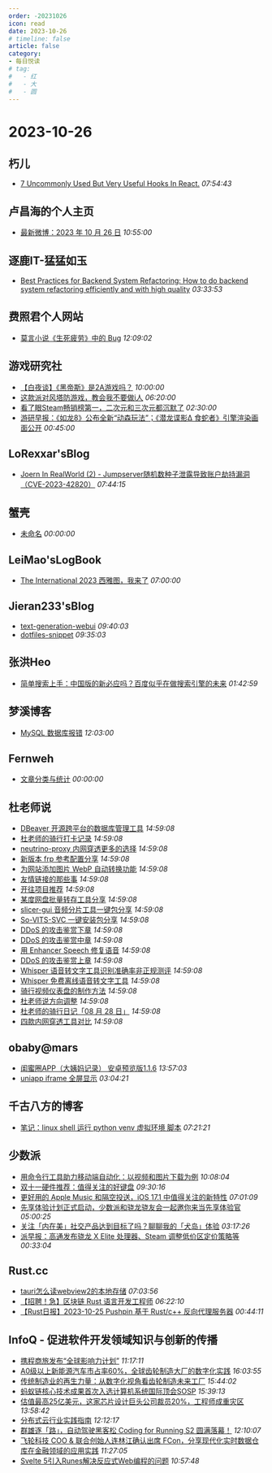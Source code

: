 ```yaml
---
order: -20231026
icon: read
date: 2023-10-26
# timeline: false
article: false
category:
- 每日悦读
# tag:
#   - 红
#   - 大
#   - 圆
---
```


# 2023-10-26 
## 朽儿<span></span>
* [7 Uncommonly Used But Very Useful Hooks In React.](https://javascript.plainenglish.io/7-uncommonly-used-but-very-useful-hooks-in-react-03c978dcba69?source=rss-c3917681a8f5------2) *07:54:43* 
## 卢昌海的个人主页<span></span>
* [最新微博：2023 年 10 月 26 日](https://www.changhai.org/articles/miscellaneous/blog/202310.php#latest) *10:55:00* 
## 逐鹿IT-猛猛如玉<span></span>
* [Best Practices for Backend System Refactoring: How to do backend system refactoring efficiently and with high quality](https://amonxu.com/2023/09/01/en/2023-09-01-Refactoring/) *03:33:53* 
## 费照君个人网站<span></span>
* [莫言小说《生死疲劳》中的 Bug](https://feizhaojun.com/?p=3980) *12:09:02* 
## 游戏研究社<span></span>
* [【白夜谈】《黑帝斯》是2A游戏吗？](https://www.yystv.cn/p/11286) *10:00:00* 
* [这款派对风塔防游戏，教会我不要做i人](https://www.yystv.cn/p/11284) *06:20:00* 
* [看了眼Steam畅销榜第一，二次元和三次元都沉默了](https://www.yystv.cn/p/11283) *02:30:00* 
* [游研早报：《如龙8》公布全新“动森玩法”；《潜龙谍影Δ 食蛇者》引擎渲染画面公开](https://www.yystv.cn/p/11282) *00:45:00* 
## LoRexxar'sBlog<span></span>
* [Joern In RealWorld (2) - Jumpserver随机数种子泄露导致账户劫持漏洞（CVE-2023-42820）](https://lorexxar.cn/2023/10/26/joerninrw2/) *07:44:15* 
## 蟹壳<span></span>
* [未命名](https://shellc.cn/2023/10/26/%E6%9C%AA%E5%91%BD%E5%90%8D.html) *00:00:00* 
## LeiMao'sLogBook<span></span>
* [The International 2023 西雅图，我来了](https://leimao.github.io/essay/Dota2-TI-2023-%E8%A5%BF%E9%9B%85%E5%9B%BE/) *07:00:00* 
## Jieran233'sBlog<span></span>
* [text-generation-webui](https://lolipop.lol//mydocuments/2023/10/26/text-generation-webui.html) *09:40:03* 
* [dotfiles-snippet](https://lolipop.lol//mydocuments/2023/10/26/dotfiles-snippet.html) *09:35:03* 
## 张洪Heo<span></span>
* [简单搜索上手：中国版的新必应吗？百度似乎在做搜索引擎的未来](https://blog.zhheo.com/p/883edd1e.html) *01:42:59* 
## 梦溪博客<span></span>
* [MySQL 数据库报错](https://www.cyrilstudio.top/archives/21/) *12:03:00* 
## Fernweh<span></span>
* [文章分类与统计](https://blog.wohin.me/post-categories/) *00:00:00* 
## 杜老师说<span></span>
* [DBeaver 开源跨平台的数据库管理工具](https://dusays.com/639/) *14:59:08* 
* [杜老师的骑行打卡记录](https://dusays.com/638/) *14:59:08* 
* [neutrino-proxy 内网穿透更多的选择](https://dusays.com/637/) *14:59:08* 
* [新版本 frp 参考配置分享](https://dusays.com/636/) *14:59:08* 
* [为网站添加图片 WebP 自动转换功能](https://dusays.com/635/) *14:59:08* 
* [友情链接的那些事](https://dusays.com/634/) *14:59:08* 
* [开往项目推荐](https://dusays.com/633/) *14:59:08* 
* [某度网盘批量转存工具分享](https://dusays.com/632/) *14:59:08* 
* [slicer-gui 音频分片工具一键包分享](https://dusays.com/631/) *14:59:08* 
* [So-VITS-SVC 一键安装包分享](https://dusays.com/630/) *14:59:08* 
* [DDoS 的攻击鉴赏下章](https://dusays.com/629/) *14:59:08* 
* [DDoS 的攻击鉴赏中章](https://dusays.com/628/) *14:59:08* 
* [用 Enhancer Speech 修复语音](https://dusays.com/627/) *14:59:08* 
* [DDoS 的攻击鉴赏上章](https://dusays.com/626/) *14:59:08* 
* [Whisper 语音转文字工具识别准确率非正规测评](https://dusays.com/625/) *14:59:08* 
* [Whisper 免费离线语音转文字工具](https://dusays.com/624/) *14:59:08* 
* [骑行视频仪表盘的制作方法](https://dusays.com/623/) *14:59:08* 
* [杜老师说方向调整](https://dusays.com/622/) *14:59:08* 
* [杜老师的骑行日记「08 月 28 日」](https://dusays.com/621/) *14:59:08* 
* [四款内网穿透工具对比](https://dusays.com/620/) *14:59:08* 
## obaby@mars<span></span>
* [闺蜜圈APP（大姨妈记录） 安卓预览版1.1.6](https://h4ck.org.cn/2023/10/dayima/) *13:57:03* 
* [uniapp iframe 全屏显示](https://h4ck.org.cn/2023/10/uniapp-iframe-%e5%85%a8%e5%b1%8f%e6%98%be%e7%a4%ba/) *03:04:21* 
## 千古八方的博客<span></span>
* [笔记：linux shell 运行 python venv 虚拟环境 脚本](https://rangotec.com/archives/1036) *07:21:21* 
## 少数派<span></span>
* [用命令行工具助力移动端自动化：以视频和图片下载为例](https://sspai.com/prime/story/cli-utils-in-mobile-automations) *10:08:04* 
* [双十一硬件推荐：值得关注的好键盘](https://sspai.com/post/80308) *09:30:16* 
* [更好用的 Apple Music 和隔空投送，iOS 17.1 中值得关注的新特性](https://sspai.com/post/83879) *07:01:09* 
* [先享体验计划正式启动，少数派和骁龙骁友会一起邀你来当先享体验官](https://sspai.com/post/83860) *05:00:25* 
* [关注「内在美」社交产品达到目标了吗？聊聊我的「犬岛」体验](https://sspai.com/post/83758) *03:17:26* 
* [派早报：高通发布骁龙 X Elite 处理器、Steam 调整低价区定价策略等](https://sspai.com/post/83874) *00:33:04* 
## Rust.cc<span></span>
* [tauri怎么读webview2的本地存储](https://rustcc.cn/article?id=10fb5cb6-884d-46fc-8ce2-c080316d45c8) *07:03:56* 
* [【招聘！急】区块链 Rust 语言开发工程师](https://rustcc.cn/article?id=593c8dc5-ee68-47b1-8b18-678d6707063a) *06:22:10* 
* [【Rust日报】2023-10-25 Pushpin 基于 Rust/c++ 反向代理服务器](https://rustcc.cn/article?id=0434566e-1f3b-429b-8772-51ba69106911) *00:44:11* 
## InfoQ - 促进软件开发领域知识与创新的传播<span></span>
* [携程商旅发布“全球影响力计划”](https://xie.infoq.cn/article/7ad90f19ce485384530c3f070?utm_source=rss&utm_medium=article) *11:17:11* 
* [A0级以上新能源汽车市占率60%，全球齿轮制造大厂的数字化实践](https://www.infoq.cn/article/X68Q0yoLNplMg4RC5969?utm_source=rss&utm_medium=article) *16:03:55* 
* [传统制造业的再生力量：从数字化视角看齿轮制造未来工厂](https://www.infoq.cn/video/3HT79D9Ro0YQwHBPGJk6?utm_source=rss&utm_medium=article) *15:44:02* 
* [蚂蚁链核心技术成果首次入选计算机系统国际顶会SOSP](https://www.infoq.cn/article/DO3q2Gj35aoBILjJi3Au?utm_source=rss&utm_medium=article) *15:39:13* 
* [估值最高25亿美元，这家芯片设计巨头公司裁员20%，工程师成重灾区](https://www.infoq.cn/article/eEWlyix6CYX3FOZdJFus?utm_source=rss&utm_medium=article) *13:58:42* 
* [分布式云行业实践指南](https://www.infoq.cn/minibook/JrzLW0G9ZMZlppDXmWWi?utm_source=rss&utm_medium=article) *12:12:17* 
* [群雄逐「路」，自动驾驶黑客松 Coding for Running S2 圆满落幕！](https://www.infoq.cn/article/DFcu8koAm6NKjgGBNKhN?utm_source=rss&utm_medium=article) *12:10:07* 
* [飞轮科技 COO & 联合创始人连林江确认出席 FCon，分享现代化实时数据仓库在金融领域的应用实践](https://www.infoq.cn/article/9YcHkMYTLe8Ufyjd6h00?utm_source=rss&utm_medium=article) *11:27:05* 
* [Svelte 5引入Runes解决反应式Web编程的问题](https://www.infoq.cn/article/4j7HGOl3fWlVrdQgN9uC?utm_source=rss&utm_medium=article) *10:57:48* 
